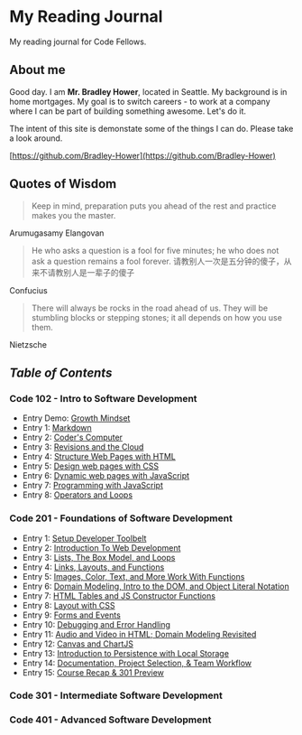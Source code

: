 # My Reading Journal
My reading journal for Code Fellows.
## About me
Good day. I am **Mr. Bradley Hower**, located in Seattle. My background is in home mortgages. My goal is to switch careers - to work at a company where I can be part of building something awesome. Let's do it.

The intent of this site is demonstate some of the things I can do. Please take a look around.

[https://github.com/Bradley-Hower](https://github.com/Bradley-Hower)

## Quotes of Wisdom

>Keep in mind, preparation puts you ahead of the rest and practice makes you the master. 

Arumugasamy Elangovan

>He who asks a question is a fool for five minutes; he who does not ask a question remains a fool forever. 请教别人一次是五分钟的傻子，从来不请教别人是一辈子的傻子

Confucius

>There will always be rocks in the road ahead of us. They will be stumbling blocks or stepping stones; it all depends on how you use them.

Nietzsche

## *Table of Contents*
### Code 102 - Intro to Software Development

- Entry Demo: [Growth Mindset](https://bradley-hower.github.io/reading-notes/growth-mindset)
- Entry 1: [Markdown](https://bradley-hower.github.io/reading-notes/markdown)
- Entry 2: [Coder's Computer](https://bradley-hower.github.io/reading-notes/coders-computer)
- Entry 3: [Revisions and the Cloud](https://bradley-hower.github.io/reading-notes/revisions-and-the-cloud)
- Entry 4: [Structure Web Pages with HTML](https://bradley-hower.github.io/reading-notes/structure-web-pages-with-html)
- Entry 5: [Design web pages with CSS](https://bradley-hower.github.io/reading-notes/design-web-pages-with-css)
- Entry 6: [Dynamic web pages with JavaScript](https://bradley-hower.github.io/reading-notes/dynamic-web-pages-with-javascript)
- Entry 7: [Programming with JavaScript](https://bradley-hower.github.io/reading-notes/programming-with-javascript)
- Entry 8: [Operators and Loops](https://bradley-hower.github.io/reading-notes/operators-and-loops)

### Code 201 - Foundations of Software Development
- Entry 1: [Setup Developer Toolbelt](https://bradley-hower.github.io/201-reading-notes/class-01)
- Entry 2: [Introduction To Web Development](https://bradley-hower.github.io/201-reading-notes/introduction-to-web-development)
- Entry 3: [Lists, The Box Model, and Loops](https://bradley-hower.github.io/201-reading-notes/lists-the-box-model,-and-loops)
- Entry 4: [Links, Layouts, and Functions](https://bradley-hower.github.io/201-reading-notes/links-layouts-and-functions)
- Entry 5: [Images, Color, Text, and More Work With Functions](https://bradley-hower.github.io/201-reading-notes/images-color-text-and-more-work-with-functions)
- Entry 6: [Domain Modeling, Intro to the DOM, and Object Literal Notation](https://bradley-hower.github.io/201-reading-notes/domain-modeling-intro-to-the-dom-and-object-literal-notation)
- Entry 7: [HTML Tables and JS Constructor Functions](https://bradley-hower.github.io/201-reading-notes/html-tables-and-js-constructor-functions)
- Entry 8: [Layout with CSS](https://bradley-hower.github.io/201-reading-notes/layout-with-css)
- Entry 9: [Forms and Events](https://bradley-hower.github.io/201-reading-notes/forms-and-events)
- Entry 10: [Debugging and Error Handling](https://bradley-hower.github.io/201-reading-notes/debugging-and-error-handling)
- Entry 11: [Audio and Video in HTML; Domain Modeling Revisited](https://bradley-hower.github.io/201-reading-notes/audio-and-video-in-html;-domain-modeling-revisited)
- Entry 12: [Canvas and ChartJS](https://bradley-hower.github.io/201-reading-notes/canvas-and-chartjs)
- Entry 13: [Introduction to Persistence with Local Storage](https://bradley-hower.github.io/201-reading-notes/introduction-to-persistence-with-local-storage)
- Entry 14: [Documentation, Project Selection, & Team Workflow](https://bradley-hower.github.io/201-reading-notes/documentation-project-selection-and-team-workflow)
- Entry 15: [Course Recap & 301 Preview](https://bradley-hower.github.io/201-reading-notes/course-recap-and-301-preview)


### Code 301 - Intermediate Software Development

### Code 401 - Advanced Software Development